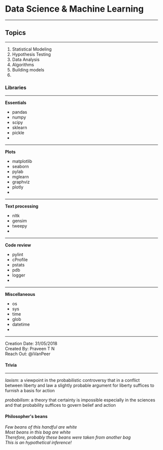 # Data Science &amp; Machine Learning 
---
## Topics
---
1. Statistical Modeling
2. Hypothesis Testing
3. Data Analysis
4. Algorithms
5. Building models
6. 


### Libraries 
---
<b>Essentials</b>
* pandas
* numpy
* scipy
* sklearn
* pickle
* 

---
<b>Plots</b>
* matplotlib
* seaborn
* pylab
* mglearn
* graphviz
* plotly
* 
---
<b>Text processing</b>
* nltk
* gensim
* tweepy
* 
---
<b>Code review</b>
* pylint
* cProfile
* pstats
* pdb
* logger
* 
---
<b>Miscellaneous</b>
* os
* sys
* time
* glob
* datetime
* 

---

Creation Date: 31/05/2018 <br/>
Created By: Praveen T N <br/>
Reach Out: @iVanPeer <br/>

#### Trivia
---
<i>laxism</i>: a viewpoint in the probabilistic controversy that in a conflict between liberty and law a slightly probable argument for liberty suffices to furnish a basis for action

<i>probabilism</i>: a theory that certainty is impossible especially in the sciences and that probability suffices to govern belief and action

#### Philosopher's beans
<i>Few beans of this handful are white <br/>
  Most beans in this bag are white <br/>
  Therefore, probably these beans were taken from another bag <br/>
  This is an hypothetical inference!</i>
